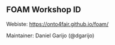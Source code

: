 ## FOAM Workshop ID

Webiste: https://onto4fair.github.io/foam/

Maintainer: Daniel Garijo (@dgarijo) 
